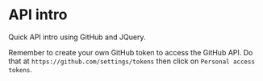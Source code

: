 # API intro

Quick API intro using GitHub and JQuery.

Remember to create your own GitHub token to access the GitHub API. Do that at `https://github.com/settings/tokens` then click on `Personal access tokens`.
